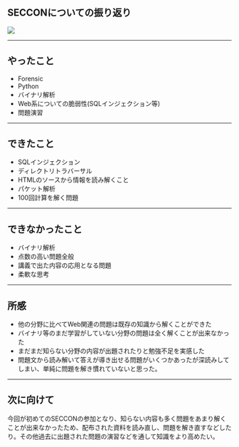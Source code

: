 <html>
<link href="C:\Users\4164203\Documents\test.css" rel="stylesheet">
<body>
<h2 class="top">SECCONについての振り返り</h2>
<img src="C:\Users\4164203\Downloads\TMgK36q4.jpg">

---
<h2 class="title">やったこと</h2>
<ul>
<li>Forensic</br></li>
<li>Python</br></li>
<li>バイナリ解析</br></li>
<li>Web系についての脆弱性(SQLインジェクション等)</br></li>
<li>問題演習</li>

</ul>

---
<h2 class="title">できたこと</h2>
<ul>
<li>SQLインジェクション</br></li>
<li>ディレクトリトラバーサル</br></li>
<li>HTMLのソースから情報を読み解くこと</br></li>
<li>パケット解析</br></li>
<li>100回計算を解く問題</li>
</ul>

---
<h2 class="title">できなかったこと</h2>
<ul>
<li>バイナリ解析</br></li>
<li>点数の高い問題全般</br></li>
<li>講義で出た内容の応用となる問題</br></li>
<li>柔軟な思考</br></li>
</ul>

---
<h2 class="title">所感</h2>
<ul>
<li>他の分野に比べてWeb関連の問題は既存の知識から解くことができた</br></li>
<li>バイナリ等のまだ学習がしていない分野の問題は全く解くことが出来なかった</li>
<li>まだまだ知らない分野の内容が出題されたりと勉強不足を実感した</li>
<li>問題文から読み解いて答えが導き出せる問題がいくつかあったが深読みしてしまい、単純に問題を解き慣れていないと思った。</li>
</ul>

---
<h2 class="title">次に向けて</h2>
<p>今回が初めてのSECCONの参加となり、知らない内容も多く問題をあまり解くことが出来なかったため、配布された資料を読み直し、問題を解き直すなどしたり。その他過去に出題された問題の演習などを通して知識をより高めたい。</p>
</body>
</html>



